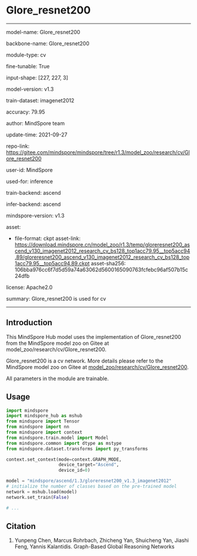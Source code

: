 # Glore_resnet200

---

model-name: Glore_resnet200

backbone-name: Glore_resnet200

module-type: cv

fine-tunable: True

input-shape: [227, 227, 3]

model-version: v1.3

train-dataset: imagenet2012

accuracy: 79.95

author: MindSpore team

update-time: 2021-09-27

repo-link: <https://gitee.com/mindspore/mindspore/tree/r1.3/model_zoo/research/cv/Glore_resnet200>

user-id: MindSpore

used-for: inference

train-backend: ascend

infer-backend: ascend

mindspore-version: v1.3

asset:

-
    file-format: ckpt
    asset-link: <https://download.mindspore.cn/model_zoo/r1.3/temp/gloreresnet200_ascend_v130_imagenet2012_research_cv_bs128_top1acc79.95__top5acc94.89/gloreresnet200_ascend_v130_imagenet2012_research_cv_bs128_top1acc79.95__top5acc94.89.ckpt>
    asset-sha256: 106bba976cc6f7d5d59a74a63062d5600165090763fcfebc96af507b15c24dfb

license: Apache2.0

summary: Glore_resnet200 is used for cv

---

## Introduction

This MindSpore Hub model uses the implementation of Glore_resnet200 from the MindSpore model zoo on Gitee at model_zoo/research/cv/Glore_resnet200.

Glore_resnet200 is a cv network. More details please refer to the MindSpore model zoo on Gitee at [model_zoo/research/cv/Glore_resnet200](https://gitee.com/mindspore/mindspore/blob/r1.3/model_zoo/research/cv/Glore_resnet200/README_CN.md).

All parameters in the module are trainable.

## Usage

```python
import mindspore
import mindspore_hub as mshub
from mindspore import Tensor
from mindspore import nn
from mindspore import context
from mindspore.train.model import Model
from mindspore.common import dtype as mstype
from mindspore.dataset.transforms import py_transforms

context.set_context(mode=context.GRAPH_MODE,
                    device_target="Ascend",
                    device_id=0)

model = "mindspore/ascend/1.3/gloreresnet200_v1.3_imagenet2012"
# initialize the number of classes based on the pre-trained model
network = mshub.load(model)
network.set_train(False)

# ...
```

## Citation

1. Yunpeng Chen, Marcus Rohrbach, Zhicheng Yan, Shuicheng Yan, Jiashi Feng, Yannis Kalantidis. Graph-Based Global Reasoning Networks
